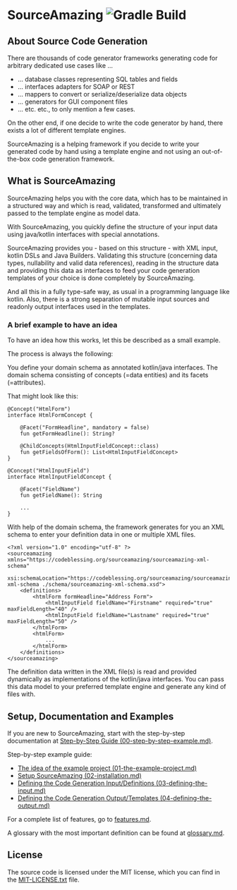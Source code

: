 # SourceAmazing ![Gradle Build](https://github.com/code-blessing/sourceamazing/actions/workflows/build-gradle-project.yml/badge.svg)

## About Source Code Generation

There are thousands of code generator frameworks generating code for 
arbitrary dedicated use cases like ...
* ... database classes representing SQL tables and fields
* ... interfaces adapters for SOAP or REST
* ... mappers to convert or serialize/deserialize data objects
* ... generators for GUI component files 
* ... etc. etc., to only mention a few cases.

On the other end, if one decide to write the code generator by hand, 
there exists a lot of different template engines. 

SourceAmazing is a helping framework if you decide to write your generated
code by hand using a template engine and not using an out-of-the-box code
generation framework.

## What is SourceAmazing

SourceAmazing helps you with the core data, which has to be maintained in 
a structured way and which is read, validated, transformed and ultimately 
passed to the template engine as model data.

With SourceAmazing, you quickly define the structure of your input data 
using java/kotlin interfaces with special annotations.

SourceAmazing provides you - based on this structure -  with XML input, kotlin
DSLs and Java Builders. Validating this structure (concerning data types, 
nullability and valid data references), reading in the structure 
data and providing this data as interfaces to feed your code generation 
templates of your choice is done completely by SourceAmazing.

And all this in a fully type-safe way, as usual in a programming language like 
kotlin. Also, there is a strong separation of mutable input sources and readonly 
output interfaces used in the templates.

### A brief example to have an idea

To have an idea how this works, let this be described as a small example.

The process is always the following:

You define your domain schema as annotated kotlin/java interfaces.
The domain schema consisting of concepts (=data entities) and its 
facets (=attributes).

That might look like this:

```
@Concept("HtmlForm")
interface HtmlFormConcept {

    @Facet("FormHeadline", mandatory = false)
    fun getFormHeadline(): String?

    @ChildConcepts(HtmlInputFieldConcept::class)
    fun getFieldsOfForm(): List<HtmlInputFieldConcept>
}

@Concept("HtmlInputField")
interface HtmlInputFieldConcept {

    @Facet("FieldName")
    fun getFieldName(): String

    ...
}

```

With help of the domain schema, the framework generates for you 
an XML schema to enter your definition data in one or multiple XML files.
```
<?xml version="1.0" encoding="utf-8" ?>
<sourceamazing xmlns="https://codeblessing.org/sourceamazing/sourceamazing-xml-schema"
               xsi:schemaLocation="https://codeblessing.org/sourceamazing/sourceamazing-xml-schema ./schema/sourceamazing-xml-schema.xsd">
    <definitions>
        <htmlForm formHeadline="Address Form">
            <htmlInputField fieldName="Firstname" required="true" maxFieldLength="40" />
            <htmlInputField fieldName="Lastname" required="true" maxFieldLength="50" />
        </htmlForm>
        <htmlForm>
            ...
        </htmlForm>
    </definitions>
</sourceamazing>

```

The definition data written in the XML file(s) is read and provided 
dynamically as implementations of the kotlin/java interfaces. You can 
pass this data model to your preferred template engine 
and generate any kind of files with.

## Setup, Documentation and Examples

If you are new to SourceAmazing, start with the step-by-step 
documentation at [Step-by-Step Guide (00-step-by-step-example.md)](documentation/00-step-by-step-example.md).

Step-by-step example guide:
* [The idea of the example project (01-the-example-project.md)](01-the-example-project.md)
* [Setup SourceAmazing (02-installation.md)](02-installation.md)
* [Defining the Code Generation Input/Definitions (03-defining-the-input.md) ](03-defining-the-input.md)
* [Defining the Code Generation Output/Templates (04-defining-the-output.md)](04-defining-the-output.md)


For a complete list of features, go to [features.md](documentation/features.md).

A glossary with the most important definition can be found at [glossary.md](documentation/glossary.md).

## License

The source code is licensed under the MIT license, which you can find in
the [MIT-LICENSE.txt](MIT-LICENSE.txt) file.
